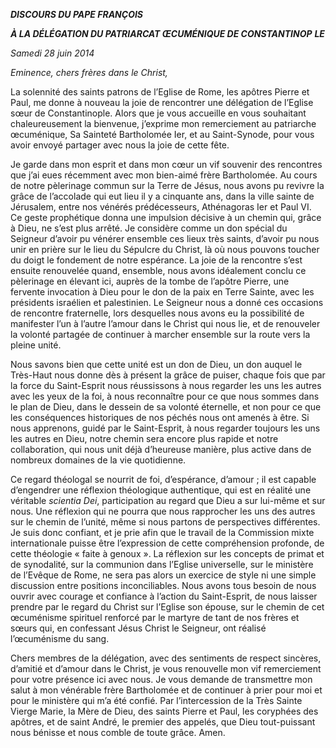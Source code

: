 ***DISCOURS DU PAPE FRANÇOIS***

***À LA DÉLÉGATION DU PATRIARCAT ŒCUMÉNIQUE DE CONSTANTINOP*** ***LE***

*Samedi 28 juin 2014*

*Eminence, chers frères dans le Christ,*

La solennité des saints patrons de l’Eglise de Rome, les apôtres Pierre et Paul, me donne à nouveau la joie de rencontrer une délégation de l’Eglise sœur de Constantinople. Alors que je vous accueille en vous souhaitant chaleureusement la bienvenue, j’exprime mon remerciement au patriarche œcuménique, Sa Sainteté Bartholomée Ier, et au Saint-Synode, pour vous avoir envoyé partager avec nous la joie de cette fête.

Je garde dans mon esprit et dans mon cœur un vif souvenir des rencontres que j’ai eues récemment avec mon bien-aimé frère Bartholomée. Au cours de notre pèlerinage commun sur la Terre de Jésus, nous avons pu revivre la grâce de l’accolade qui eut lieu il y a cinquante ans, dans la ville sainte de Jérusalem, entre nos vénérés prédécesseurs, Athénagoras Ier et Paul VI. Ce geste prophétique donna une impulsion décisive à un chemin qui, grâce à Dieu, ne s’est plus arrêté. Je considère comme un don spécial du Seigneur d’avoir pu vénérer ensemble ces lieux très saints, d’avoir pu nous unir en prière sur le lieu du Sépulcre du Christ, là où nous pouvons toucher du doigt le fondement de notre espérance. La joie de la rencontre s’est ensuite renouvelée quand, ensemble, nous avons idéalement conclu ce pèlerinage en élevant ici, auprès de la tombe de l’apôtre Pierre, une fervente invocation à Dieu pour le don de la paix en Terre Sainte, avec les présidents israélien et palestinien. Le Seigneur nous a donné ces occasions de rencontre fraternelle, lors desquelles nous avons eu la possibilité de manifester l’un à l’autre l’amour dans le Christ qui nous lie, et de renouveler la volonté partagée de continuer à marcher ensemble sur la route vers la pleine unité.

Nous savons bien que cette unité est un don de Dieu, un don auquel le Très-Haut nous donne dès à présent la grâce de puiser, chaque fois que par la force du Saint-Esprit nous réussissons à nous regarder les uns les autres avec les yeux de la foi, à nous reconnaître pour ce que nous sommes dans le plan de Dieu, dans le dessein de sa volonté éternelle, et non pour ce que les conséquences historiques de nos péchés nous ont amenés à être. Si nous apprenons, guidé par le Saint-Esprit, à nous regarder toujours les uns les autres en Dieu, notre chemin sera encore plus rapide et notre collaboration, qui nous unit déjà d’heureuse manière, plus active dans de nombreux domaines de la vie quotidienne.

Ce regard théologal se nourrit de foi, d’espérance, d’amour ; il est capable d’engendrer une réflexion théologique authentique, qui est en réalité une véritable *scientia Dei*, participation au regard que Dieu a sur lui-même et sur nous. Une réflexion qui ne pourra que nous rapprocher les uns des autres sur le chemin de l’unité, même si nous partons de perspectives différentes. Je suis donc confiant, et je prie afin que le travail de la Commission mixte internationale puisse être l’expression de cette compréhension profonde, de cette théologie « faite à genoux ». La réflexion sur les concepts de primat et de synodalité, sur la communion dans l’Eglise universelle, sur le ministère de l’Evêque de Rome, ne sera pas alors un exercice de style ni une simple discussion entre positions inconciliables. Nous avons tous besoin de nous ouvrir avec courage et confiance à l’action du Saint-Esprit, de nous laisser prendre par le regard du Christ sur l’Eglise son épouse, sur le chemin de cet œcuménisme spirituel renforcé par le martyre de tant de nos frères et sœurs qui, en confessant Jésus Christ le Seigneur, ont réalisé l’œcuménisme du sang.

Chers membres de la délégation, avec des sentiments de respect sincères, d’amitié et d’amour dans le Christ, je vous renouvelle mon vif remerciement pour votre présence ici avec nous. Je vous demande de transmettre mon salut à mon vénérable frère Bartholomée et de continuer à prier pour moi et pour le ministère qui m’a été confié. Par l’intercession de la Très Sainte Vierge Marie, la Mère de Dieu, des saints Pierre et Paul, les coryphées des apôtres, et de saint André, le premier des appelés, que Dieu tout-puissant nous bénisse et nous comble de toute grâce. Amen.